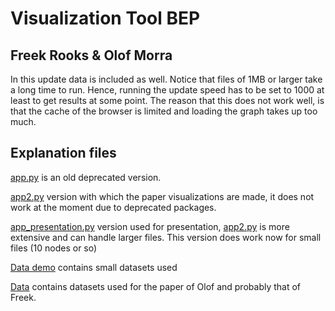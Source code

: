 # Visualization Tool BEP 
## Freek Rooks & Olof Morra 

In this update data is included as well.
Notice that files of 1MB or larger take a long time to run.
Hence, running the update speed has to be set to 1000 at least to get results at some point.
The reason that this does not work well, is that the cache of the browser is limited and loading the graph takes up too much.

## Explanation files
[app.py](app.py) is an old deprecated version.

[app2.py](app2.py) version with which the paper visualizations are made, it does not work at the moment due to deprecated packages.

[app_presentation.py](app_presentation.py) version used for presentation, [app2.py](app2.py) is more extensive and can handle larger files. 
This version does work now for small files (10 nodes or so)

[Data demo](Data%20Demo) contains small datasets used

[Data](Data) contains datasets used for the paper of Olof and probably that of Freek.
